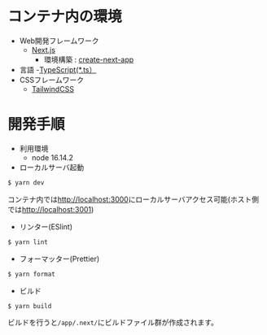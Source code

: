 # コンテナ内の環境


- Web開発フレームワーク
   - [Next.js](https://nextjs.org/)
      - 環境構築 : [create-next-app](https://github.com/vercel/next.js/tree/canary/packages/create-next-app)
- 言語 
   -[TypeScript(\*.ts）](https://www.typescriptlang.org/)
 - CSSフレームワーク
   - [TailwindCSS](https://tailwindcss.com/)

# 開発手順

- 利用環境
  - node 16.14.2
- ローカルサーバ起動

```sh
$ yarn dev
```

コンテナ内では[http://localhost:3000](http://localhost:3000)にローカルサーバアクセス可能(ホスト側では[http://localhost:3001](http://localhost:3001))

- リンター(ESlint)

```sh
$ yarn lint
```

- フォーマッター(Prettier)

```sh
$ yarn format
```

- ビルド

```sh
$ yarn build
```

ビルドを行うと`/app/.next/`にビルドファイル群が作成されます。
